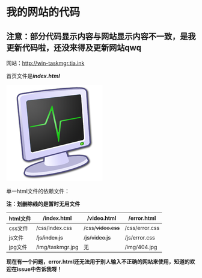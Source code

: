 # 我的网站的代码

## 注意：部分代码显示内容与网站显示内容不一致，是我更新代码啦，还没来得及更新网站qwq

网站：http://win-taskmgr.tia.ink

首页文件是***index.html***

![alt taskmgr](img/taskmgr.jpg "Windows-Taskmgr")

单一html文件的依赖文件：

**注：划~~删除线~~的是暂时无用文件**

|html文件|/index.html|/video.html|/error.html|
|-|-|-|-|
|css文件|/css/index.css|/css/~~video.css~~|/css/error.css|
|js文件|/~~js/index.js~~|/~~js/video.js~~|/js/error.css|
|jpg文件|/img/taskmgr.jpg|无|/img/404.jpg|

**现在有一个问题，error.html还无法用于别人输入不正确的网站来使用，知道的欢迎在issue中告诉我呀！**
